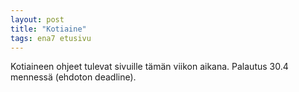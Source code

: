 ```yaml
---
layout: post
title: "Kotiaine"
tags: ena7 etusivu
---
```


Kotiaineen ohjeet tulevat sivuille tämän viikon aikana. Palautus 30.4 mennessä (ehdoton deadline). 